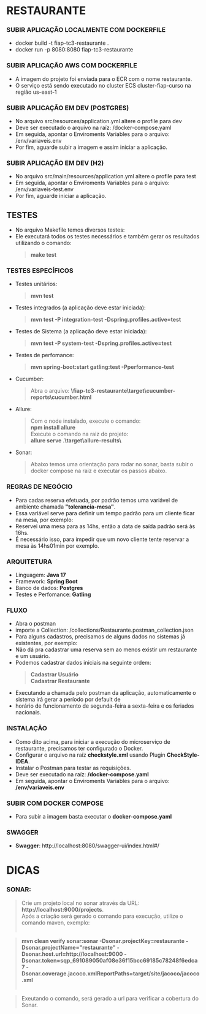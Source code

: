 # RESTAURANTE

### SUBIR APLICAÇÃO LOCALMENTE COM DOCKERFILE
- docker build -t fiap-tc3-restaurante .
- docker run -p 8080:8080 fiap-tc3-restaurante

### SUBIR APLICAÇÃO AWS COM DOCKERFILE
- A imagem do projeto foi enviada para o ECR com o nome restaurante.
- O serviço está sendo executado no cluster ECS cluster-fiap-curso na região us-east-1



### SUBIR APLICAÇÃO EM DEV (POSTGRES)
- No arquivo src/resources/application.yml altere o profile para dev
- Deve ser executado o arquivo na raíz: /docker-compose.yaml
- Em seguida, apontar o Enviroments Variables para o arquivo: /env/variaveis.env
- Por fim, aguarde subir a imagem e assim iniciar a aplicação.

### SUBIR APLICAÇÃO EM DEV (H2)
- No arquivo src/main/resources/application.yml altere o profile para test
- Em seguida, apontar o Enviroments Variables para o arquivo: /env/variaveis-test.env
- Por fim, aguarde iniciar a aplicação.

## TESTES
- No arquivo Makefile temos diversos testes:
- Ele executará todos os testes necessários e também gerar os resultados utilizando o comando:
  > **make test**

### TESTES ESPECÍFICOS
- Testes unitários:
  > **mvn test**

- Testes integrados (a aplicação deve estar iniciada):
  > **mvn test -P integration-test -Dspring.profiles.active=test**

- Testes de Sistema (a aplicação deve estar iniciada):
  > **mvn test -P system-test -Dspring.profiles.active=test**

- Testes de perfomance:
  > **mvn spring-boot:start gatling:test -Pperformance-test**

- Cucumber:
  > Abra o arquivo: **<seu-diretorio>\fiap-tc3-restaurante\target\cucumber-reports\cucumber.html**

- Allure:
  > Com o node instalado, execute o comando: <br>
  > **npm install allure** <br>
  > Execute o comando na raiz do projeto: <br>
  > **allure serve .\target\allure-results\\** <br>

- Sonar:
  > Abaixo temos uma orientação para rodar no sonar, basta subir o docker compose na raiz e executar os passos abaixo.

### REGRAS DE NEGÓCIO
- Para cadas reserva efetuada, por padrão temos uma variável de ambiente chamada **"tolerancia-mesa"**.
- Essa variável serve para definir um tempo padrão para um cliente ficar na mesa, por exemplo:
- Reservei uma mesa para as 14hs, então a data de saída padrão será às 16hs.
- É necessário isso, para impedir que um novo cliente tente reservar a mesa às 14hs01min por exemplo.

### ARQUITETURA
- Linguagem: **Java 17**
- Framework: **Spring Boot**
- Banco de dados: **Postgres**
- Testes e Perfomance: **Gatling**

### FLUXO
- Abra o postman 
- importe a Collection: /collections/Restaurante.postman_collection.json
- Para alguns cadastros, precisamos de alguns dados no sistemas já existentes, por exemplo:
- Não dá pra cadastrar uma reserva sem ao menos existir um restaurante e um usuário.
- Podemos cadastrar dados iniciais na seguinte ordem:
  > **Cadastrar Usuário**<br>
  > **Cadastrar Restaurante**
- Executando a chamada pelo postman da aplicação, automaticamente o sistema irá gerar a período por default de
- horário de funcionamento de segunda-feira a sexta-feira e os feriados nacionais.

### INSTALAÇÃO
- Como dito acima, para iniciar a execução do microserviço de restaurante, precisamos ter configurado o Docker.
- Configurar o arquivo na raíz **checkstyle.xml** usando Plugin **CheckStyle-IDEA**.
- Instalar o Postman para testar as requisições.
- Deve ser executado na raíz: **/docker-compose.yaml**
- Em seguida, apontar o Enviroments Variables para o arquivo: **/env/variaveis.env**

### SUBIR COM DOCKER COMPOSE
- Para subir a imagem basta executar o **docker-compose.yaml**

### SWAGGER
- **Swagger**: http://localhost:8080/swagger-ui/index.html#/

# DICAS

### SONAR: <br>
> Crie um projeto local no sonar através da URL: **http://localhost:9000/projects**.<br>
> Após a criação será gerado o comando para execução, utilize o comando maven, exemplo:<br><br>

> **mvn clean verify sonar:sonar -Dsonar.projectKey=restaurante -Dsonar.projectName="restaurante" -Dsonar.host.url=http://localhost:9000 -Dsonar.token=sqp_691089050af08e36f15bcc69185c78248f6edca7 -Dsonar.coverage.jacoco.xmlReportPaths=target/site/jacoco/jacoco.xml** <br><br>

> Exeutando o comando, será gerado a url para verificar a cobertura do Sonar.<br>

